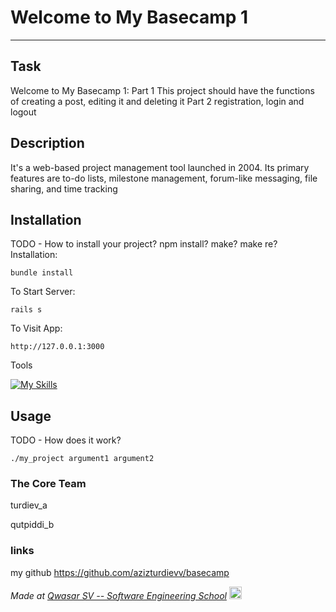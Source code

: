 # Welcome to My Basecamp 1
***

## Task
Welcome to My Basecamp 1:
Part 1 This project should have the functions of creating a post, editing it and deleting it
Part 2 registration, login and logout
## Description
It's a web-based project management tool launched in 2004. Its primary features are to-do lists, milestone management, forum-like messaging, file sharing, and time tracking

## Installation
TODO - How to install your project? npm install? make? make re?
Installation:

```
bundle install
```  


To Start Server:

```
rails s
``` 

To Visit App:

```
http://127.0.0.1:3000
```
Tools

[![My Skills](https://skillicons.dev/icons?i=ruby,rails,bootstrap,html,css)](https://skillicons.dev)

## Usage
TODO - How does it work?
```
./my_project argument1 argument2
```

### The Core Team
turdiev_a

qutpiddi_b


### links

my github https://github.com/azizturdievv/basecamp





<span><i>Made at <a href='https://qwasar.io'>Qwasar SV -- Software Engineering School</a></i></span>
<span><img alt="Qwasar SV -- Software Engineering School's Logo" src='https://storage.googleapis.com/qwasar-public/qwasar-logo_50x50.png' width='20px'></span>

